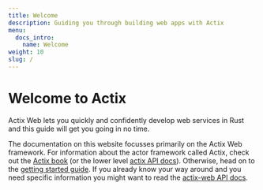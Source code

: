 ```yaml
---
title: Welcome
description: Guiding you through building web apps with Actix
menu:
  docs_intro:
    name: Welcome
weight: 10
slug: /
---
```


# Welcome to Actix

Actix Web lets you quickly and confidently develop web services in Rust and this guide will get you going in no time.

The documentation on this website focusses primarily on the Actix Web framework. For information about the actor framework called Actix, check out the [Actix book][actix-book] (or the lower level [actix API docs][actix-docs]). Otherwise, head on to the [getting started guide][getting-started]. If you already know your way around and you need specific information you might want to read the [actix-web API docs][actix-web-docs].

[getting-started]: ./getting-started
[actix-web-docs]: https://docs.rs/actix-web
[actix-docs]: https://docs.rs/actix
[actix-book]: https://actix.rs/book/actix
